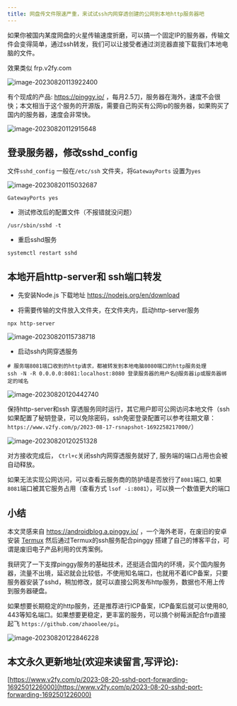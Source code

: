 ```yaml
---
title: 网盘传文件限速严重，来试试ssh内网穿透创建的公网到本地http服务器吧
---
```




如果你被国内某度网盘的火星传输速度折磨，可以搞一个固定IP的服务器，传输文件会变得简单，通过ssh转发，我们可以让接受者通过浏览器直接下载我们本地电脑的文件。

效果类似 frp.v2fy.com 

![image-20230820113922400](https://cdn.fangyuanxiaozhan.com/assets/1692502763525cpy3Ze2K.png)



有个现成的产品: https://pinggy.io/ ，每月2.5刀，服务器在海外，速度不会很快；本文相当于这个服务的开源版，需要自己购买有公网ip的服务器，如果购买了国内的服务器，速度会非常快。

![image-20230820112915648](https://cdn.fangyuanxiaozhan.com/assets/1692502156938B6KsPRRN.png)

## 登录服务器，修改sshd_config

文件`sshd_config` 一般在`/etc/ssh` 文件夹，将`GatewayPorts` 设置为`yes`

![image-20230820115032687](https://cdn.fangyuanxiaozhan.com/assets/1692503433353X77rTDFt.png)



```
GatewayPorts yes
```

- 测试修改后的配置文件（不报错就没问题）

```
/usr/sbin/sshd -t
```

- 重启sshd服务

```
systemctl restart sshd
```



## 本地开启http-server和 ssh端口转发

- 先安装Node.js 下载地址 https://nodejs.org/en/download

- 将需要传输的文件放入文件夹，在文件夹内，启动http-server服务

```
npx http-server
```

![image-20230820115738718](https://cdn.fangyuanxiaozhan.com/assets/1692503859614beXCHjr3.png)



- 启动ssh内网穿透服务

```
# 服务端8081端口收到的http请求，都被转发到本地电脑8080端口的http服务处理
ssh -N -R 0.0.0.0:8081:localhost:8080 登录服务器的用户名@服务器ip或服务器绑定的域名
```

![image-20230820120442740](https://cdn.fangyuanxiaozhan.com/assets/1692504283919HQGAjeYZ.png)

保持http-server和ssh 穿透服务同时运行，其它用户即可公网访问本地文件（ssh如果配置了秘钥登录，可以免除密码，ssh免密登录配置可以参考往期文章：`https://www.v2fy.com/p/2023-08-17-rsnapshot-1692258217000/`）





![image-20230820120251328](https://cdn.fangyuanxiaozhan.com/assets/169250417255481eh2828.png)



对方接收完成后， `Ctrl+c`关闭ssh内网穿透服务就好了, 服务端的端口占用也会被自动释放。



如果无法实现公网访问，可以查看云服务商的防护墙是否放行了`8081`端口, 如果`8081`端口被其它服务占用（查看方式 `lsof -i:8081`），可以换一个数值更大的端口

## 小结

本文灵感来自 https://androidblog.a.pinggy.io/ ，一个海外老哥，在废旧的安卓安装 [Termux](https://termux.dev/en/) 然后通过Termux的ssh服务配合pinggy 搭建了自己的博客平台，可谓是废旧电子产品利用的优秀案例。

我研究了一下支撑pinggy服务的基础技术，还挺适合国内的环境，买个国内服务器，流量不出境，延迟就会比较低，不使用知名端口，也就用不着ICP备案，只要服务器安装了sshd，稍加修改，就可以直接公网发布http服务，数据也不用上传到服务器硬盘。

如果想要长期稳定的http服务，还是推荐进行ICP备案，ICP备案后就可以使用80, 443等知名端口。如果想要更稳定，更丰富的服务，可以搞个树莓派配合frp直接起飞 `https://github.com/zhaoolee/pi`。



![image-20230820122846228](https://cdn.fangyuanxiaozhan.com/assets/1692505727682RYj6yBRf.png)





## 本文永久更新地址(欢迎来读留言,写评论):

[https://www.v2fy.com/p/2023-08-20-sshd-port-forwarding-1692501226000](https://www.v2fy.com/p/2023-08-20-sshd-port-forwarding-1692501226000)
